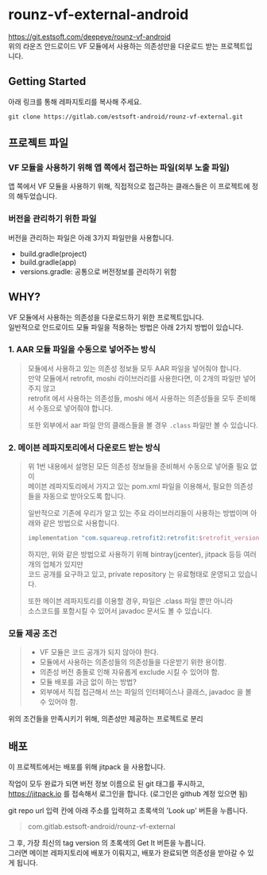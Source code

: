 # rounz-vf-external-android

https://git.estsoft.com/deepeye/rounz-vf-android  
위의 라운즈 안드로이드 VF 모듈에서 사용하는 의존성만을 다운로드 받는 프로젝트입니다.

## Getting Started
아래 링크를 통해 레파지토리를 복사해 주세요.

```shell script
git clone https://gitlab.com/estsoft-android/rounz-vf-external.git
```

## 프로젝트 파일
### VF 모듈을 사용하기 위해 앱 쪽에서 접근하는 파일(외부 노출 파일)
앱 쪽에서 VF 모듈을 사용하기 위해, 직접적으로 접근하는 클래스들은 이 프로젝트에 정의 해두었습니다.

### 버전을 관리하기 위한 파일
버전을 관리하는 파일은 아래 3가지 파일만을 사용합니다.

- build.gradle(project)
- build.gradle(app)
- versions.gradle: 공통으로 버전정보를 관리하기 위함

## WHY?
VF 모듈에서 사용하는 의존성을 다운로드하기 위한 프로젝트입니다.  
일반적으로 안드로이드 모듈 파일을 적용하는 방법은 아래 2가지 방법이 있습니다.

### 1. AAR 모듈 파일을 수동으로 넣어주는 방식
> 모듈에서 사용하고 있는 의존성 정보들 모두 AAR 파일을 넣어줘야 합니다.  
> 만약 모듈에서 retrofit, moshi 라이브러리를 사용한다면, 이 2개의 파일만 넣어주지 않고  
> retrofit 에서 사용하는 의존성들, moshi 에서 사용하는 의존성들을 모두 준비해서 수동으로 넣어줘야 합니다.
>
> 또한 외부에서 aar 파일 안의 클래스들을 볼 경우 `.class` 파일만 볼 수 있습니다.
>
### 2. 메이븐 레파지토리에서 다운로드 받는 방식
> 위 1번 내용에서 설명된 모든 의존성 정보들을 준비해서 수동으로 넣어줄 필요 없이  
> 메이븐 레파지토리에서 가지고 있는 pom.xml 파일을 이용해서, 필요한 의존성들을 자동으로 받아오도록 합니다.
>
> 일반적으로 기존에 우리가 알고 있는 주요 라이브러리들이 사용하는 방법이며 아래와 같은 방법으로 사용합니다.
> ``` gradle
> implementation "com.squareup.retrofit2:retrofit:$retrofit_version"
> ```
>
> 하지만, 위와 같은 방법으로 사용하기 위해 bintray(jcenter), jitpack 등등 여러개의 업체가 있지만  
> 코드 공개를 요구하고 있고, private repository 는 유료형태로 운영되고 있습니다.
>
> 또한 메이븐 레파지토리를 이용할 경우, 파일은 .class 파일 뿐만 아니라  
> 소스코드를 포함시킬 수 있어서 javadoc 문서도 볼 수 있습니다.
>
### 모듈 제공 조건
> - VF 모듈은 코드 공개가 되지 않아야 한다.
> - 모듈에서 사용하는 의존성들의 의존성들을 다운받기 위한 용이함.
> - 의존성 버전 충돌로 인해 자유롭게 exclude 시킬 수 있어야 함.
> - 모듈 배포를 과금 없이 하는 방법?
> - 외부에서 직접 접근해서 쓰는 파일의 인터페이스나 클래스, javadoc 을 볼 수 있어야 함.

위의 조건들을 만족시키기 위해, 의존성만 제공하는 프로젝트로 분리

## 배포
이 프로젝트에서는 배포를 위해 jitpack 을 사용합니다.

작업이 모두 완료가 되면 버전 정보 이름으로 된 git 태그를 푸시하고,  
https://jitpack.io 를 접속해서 로그인을 합니다. (로그인은 github 계정 있으면 됨)

git repo url 입력 칸에 아래 주소를 입력하고 초록색의 'Look up' 버튼을 누릅니다.
> com.gitlab.estsoft-android/rounz-vf-external

그 후, 가장 최신의 tag version 의 초록색의 Get It 버튼을 누릅니다.  
그러면 메이븐 레파지토리에 배포가 이뤄지고, 배포가 완료되면 의존성을 받아갈 수 있게 됩니다.